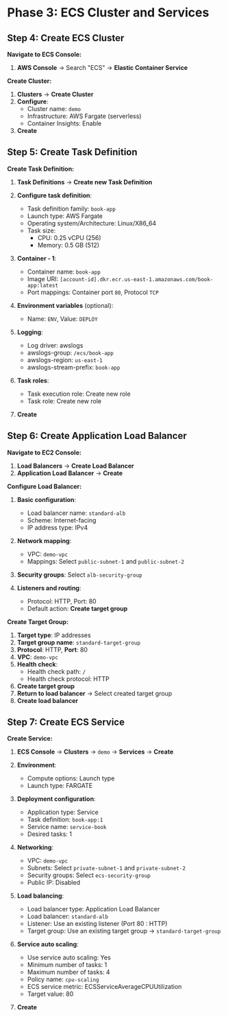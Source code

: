 # Phase 3: ECS Cluster and Services

## Step 4: Create ECS Cluster

**Navigate to ECS Console:**
1. **AWS Console** → Search "ECS" → **Elastic Container Service**

**Create Cluster:**
1. **Clusters** → **Create Cluster**
2. **Configure**:
   - Cluster name: `demo`
   - Infrastructure: AWS Fargate (serverless)
   - Container Insights: Enable
3. **Create**

## Step 5: Create Task Definition

**Create Task Definition:**
1. **Task Definitions** → **Create new Task Definition**
2. **Configure task definition**:
   - Task definition family: `book-app`
   - Launch type: AWS Fargate
   - Operating system/Architecture: Linux/X86_64
   - Task size:
     - CPU: 0.25 vCPU (256)
     - Memory: 0.5 GB (512)

3. **Container - 1**:
   - Container name: `book-app`
   - Image URI: `[account-id].dkr.ecr.us-east-1.amazonaws.com/book-app:latest`
   - Port mappings: Container port `80`, Protocol `TCP`

4. **Environment variables** (optional):
   - Name: `ENV`, Value: `DEPLOY`

5. **Logging**:
   - Log driver: awslogs
   - awslogs-group: `/ecs/book-app`
   - awslogs-region: `us-east-1`
   - awslogs-stream-prefix: `book-app`

6. **Task roles**:
   - Task execution role: Create new role
   - Task role: Create new role

7. **Create**

## Step 6: Create Application Load Balancer

**Navigate to EC2 Console:**
1. **Load Balancers** → **Create Load Balancer**
2. **Application Load Balancer** → **Create**

**Configure Load Balancer:**
1. **Basic configuration**:
   - Load balancer name: `standard-alb`
   - Scheme: Internet-facing
   - IP address type: IPv4

2. **Network mapping**:
   - VPC: `demo-vpc`
   - Mappings: Select `public-subnet-1` and `public-subnet-2`

3. **Security groups**: Select `alb-security-group`

4. **Listeners and routing**:
   - Protocol: HTTP, Port: 80
   - Default action: **Create target group**

**Create Target Group:**
1. **Target type**: IP addresses
2. **Target group name**: `standard-target-group`
3. **Protocol**: HTTP, **Port**: 80
4. **VPC**: `demo-vpc`
5. **Health check**:
   - Health check path: `/`
   - Health check protocol: HTTP
6. **Create target group**
7. **Return to load balancer** → Select created target group
8. **Create load balancer**

## Step 7: Create ECS Service

**Create Service:**
1. **ECS Console** → **Clusters** → `demo` → **Services** → **Create**

2. **Environment**:
   - Compute options: Launch type
   - Launch type: FARGATE

3. **Deployment configuration**:
   - Application type: Service
   - Task definition: `book-app:1`
   - Service name: `service-book`
   - Desired tasks: 1

4. **Networking**:
   - VPC: `demo-vpc`
   - Subnets: Select `private-subnet-1` and `private-subnet-2`
   - Security groups: Select `ecs-security-group`
   - Public IP: Disabled

5. **Load balancing**:
   - Load balancer type: Application Load Balancer
   - Load balancer: `standard-alb`
   - Listener: Use an existing listener (Port 80 : HTTP)
   - Target group: Use an existing target group → `standard-target-group`

6. **Service auto scaling**:
   - Use service auto scaling: Yes
   - Minimum number of tasks: 1
   - Maximum number of tasks: 4
   - Policy name: `cpu-scaling`
   - ECS service metric: ECSServiceAverageCPUUtilization
   - Target value: 80

7. **Create**
